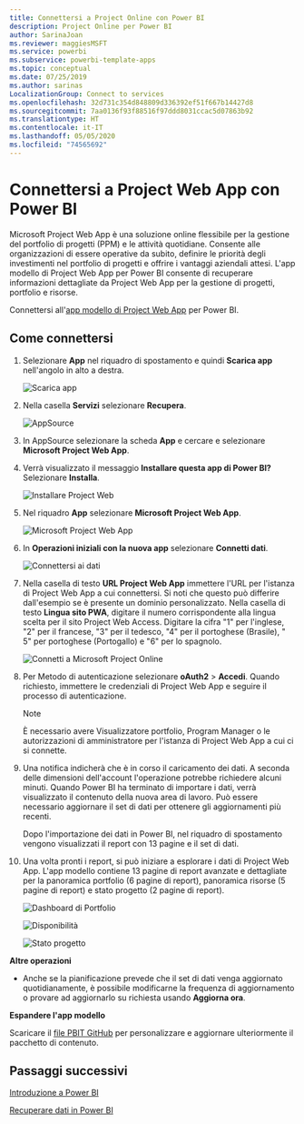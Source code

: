 ```yaml
---
title: Connettersi a Project Online con Power BI
description: Project Online per Power BI
author: SarinaJoan
ms.reviewer: maggiesMSFT
ms.service: powerbi
ms.subservice: powerbi-template-apps
ms.topic: conceptual
ms.date: 07/25/2019
ms.author: sarinas
LocalizationGroup: Connect to services
ms.openlocfilehash: 32d731c354d848809d336392ef51f667b14427d8
ms.sourcegitcommit: 7aa0136f93f88516f97ddd8031ccac5d07863b92
ms.translationtype: HT
ms.contentlocale: it-IT
ms.lasthandoff: 05/05/2020
ms.locfileid: "74565692"
---
```

# <a name="connect-to-project-web-app-with-power-bi"></a>Connettersi a Project Web App con Power BI
Microsoft Project Web App è una soluzione online flessibile per la gestione del portfolio di progetti (PPM) e le attività quotidiane. Consente alle organizzazioni di essere operative da subito, definire le priorità degli investimenti nel portfolio di progetti e offrire i vantaggi aziendali attesi. L'app modello di Project Web App per Power BI consente di recuperare informazioni dettagliate da Project Web App per la gestione di progetti, portfolio e risorse.

Connettersi all'[app modello di Project Web App](https://appsource.microsoft.com/product/power-bi/pbi_msprojectonline.pbi-microsoftprojectwebapp) per Power BI.

## <a name="how-to-connect"></a>Come connettersi

1. Selezionare **App** nel riquadro di spostamento e quindi **Scarica app** nell'angolo in alto a destra.

    ![Scarica app](media/service-connect-to-project-online/GetApps.png)

2. Nella casella **Servizi** selezionare **Recupera**.
   
   ![AppSource](media/service-connect-to-project-online/AppSource.png)
3. In AppSource selezionare la scheda **App** e cercare e selezionare **Microsoft Project Web App**.
   
4. Verrà visualizzato il messaggio **Installare questa app di Power BI?** Selezionare **Installa**. 

   ![Installare Project Web](media/service-connect-to-project-online/ProjectTile.png)
5. Nel riquadro **App** selezionare **Microsoft Project Web App**. 
   
   ![Microsoft Project Web App](media/service-connect-to-project-online/getstarted.png)
6. In **Operazioni iniziali con la nuova app** selezionare **Connetti dati**.
   
   ![Connettersi ai dati](media/service-connect-to-project-online/mproject.png)
7. Nella casella di testo **URL Project Web App** immettere l'URL per l'istanza di Project Web App a cui connettersi.  Si noti che questo può differire dall'esempio se è presente un dominio personalizzato. Nella casella di testo **Lingua sito PWA**, digitare il numero corrispondente alla lingua scelta per il sito Project Web Access. Digitare la cifra "1" per l'inglese, "2" per il francese, "3" per il tedesco, "4" per il portoghese (Brasile), " 5" per portoghese (Portogallo) e "6" per lo spagnolo. 
   
   ![Connetti a Microsoft Project Online](media/service-connect-to-project-online/params.png)
8. Per Metodo di autenticazione selezionare **oAuth2** \> **Accedi**. Quando richiesto, immettere le credenziali di Project Web App e seguire il processo di autenticazione.

    > [!NOTE]
    > È necessario avere Visualizzatore portfolio, Program Manager o le autorizzazioni di amministratore per l'istanza di Project Web App a cui ci si connette.

9. Una notifica indicherà che è in corso il caricamento dei dati. A seconda delle dimensioni dell'account l'operazione potrebbe richiedere alcuni minuti. Quando Power BI ha terminato di importare i dati, verrà visualizzato il contenuto della nuova area di lavoro. Può essere necessario aggiornare il set di dati per ottenere gli aggiornamenti più recenti. 

    Dopo l'importazione dei dati in Power BI, nel riquadro di spostamento vengono visualizzati il report con 13 pagine e il set di dati. 

10. Una volta pronti i report, si può iniziare a esplorare i dati di Project Web App. L'app modello contiene 13 pagine di report avanzate e dettagliate per la panoramica portfolio (6 pagine di report), panoramica risorse (5 pagine di report) e stato progetto (2 pagine di report). 

    ![Dashboard di Portfolio](media/service-connect-to-project-online/report1.png)
   
    ![Disponibilità](media/service-connect-to-project-online/report3.png)
   
    ![Stato progetto](media/service-connect-to-project-online/report2.png)

**Altre operazioni**

* Anche se la pianificazione prevede che il set di dati venga aggiornato quotidianamente, è possibile modificarne la frequenza di aggiornamento o provare ad aggiornarlo su richiesta usando **Aggiorna ora**.

**Espandere l'app modello**

Scaricare il [file PBIT GitHub](https://github.com/OfficeDev/Project-Power-BI-Content-Packs) per personalizzare e aggiornare ulteriormente il pacchetto di contenuto.

## <a name="next-steps"></a>Passaggi successivi
[Introduzione a Power BI](service-get-started.md)

[Recuperare dati in Power BI](service-get-data.md)


